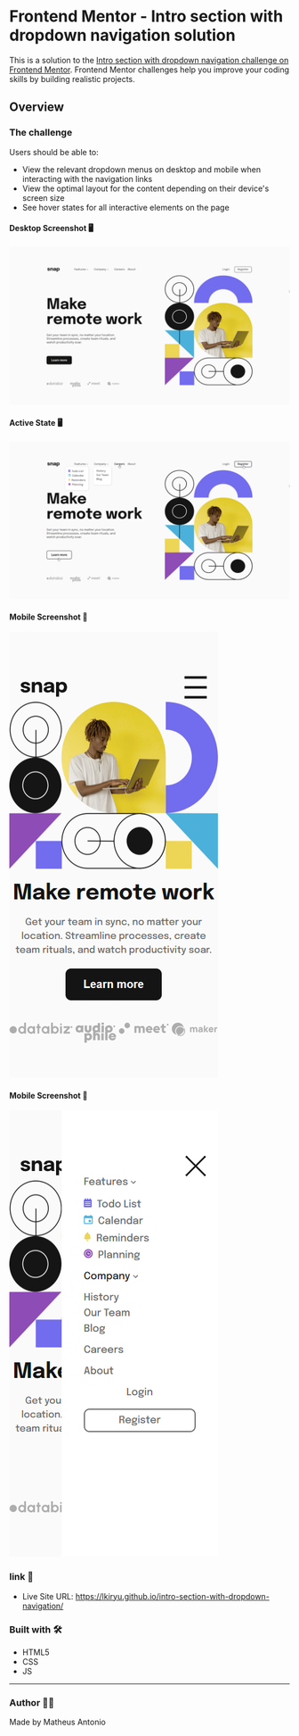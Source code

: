 # Frontend Mentor - Intro section with dropdown navigation solution

This is a solution to the [Intro section with dropdown navigation challenge on Frontend Mentor](https://www.frontendmentor.io/challenges/intro-section-with-dropdown-navigation-ryaPetHE5). Frontend Mentor challenges help you improve your coding skills by building realistic projects. 

## Overview

### The challenge

Users should be able to:

- View the relevant dropdown menus on desktop and mobile when interacting with the navigation links
- View the optimal layout for the content depending on their device's screen size
- See hover states for all interactive elements on the page

#### Desktop Screenshot 🖥️

<img src="./src/images/desktop-screenshot.png">

#### Active State 🖥️

<img src="./src/images/active-states.png">

#### Mobile Screenshot 📱

<img src="./src/images/mobile-screenshot.png">

#### Mobile Screenshot 📱

<img src="./src/images/mobile-active-screenshot.png">


### link 🔗

- Live Site URL: https://lkiryu.github.io/intro-section-with-dropdown-navigation/

### Built with 🛠️

- HTML5
- CSS
- JS
---
### Author 👨‍💻
 Made by Matheus Antonio